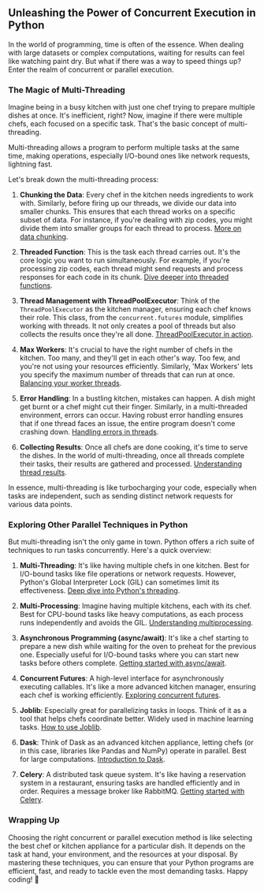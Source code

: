 ## Unleashing the Power of Concurrent Execution in Python

In the world of programming, time is often of the essence. When dealing with large datasets or complex computations, waiting for results can feel like watching paint dry. But what if there was a way to speed things up? Enter the realm of concurrent or parallel execution. 

### The Magic of Multi-Threading

Imagine being in a busy kitchen with just one chef trying to prepare multiple dishes at once. It's inefficient, right? Now, imagine if there were multiple chefs, each focused on a specific task. That's the basic concept of multi-threading.

Multi-threading allows a program to perform multiple tasks at the same time, making operations, especially I/O-bound ones like network requests, lightning fast.

Let's break down the multi-threading process:

1. **Chunking the Data**:
   Every chef in the kitchen needs ingredients to work with. Similarly, before firing up our threads, we divide our data into smaller chunks. This ensures that each thread works on a specific subset of data. For instance, if you're dealing with zip codes, you might divide them into smaller groups for each thread to process. [More on data chunking](https://www.journaldev.com/15631/python-threading-example).

2. **Threaded Function**:
   This is the task each thread carries out. It's the core logic you want to run simultaneously. For example, if you're processing zip codes, each thread might send requests and process responses for each code in its chunk. [Dive deeper into threaded functions](https://realpython.com/intro-to-python-threading/).

3. **Thread Management with ThreadPoolExecutor**:
   Think of the `ThreadPoolExecutor` as the kitchen manager, ensuring each chef knows their role. This class, from the `concurrent.futures` module, simplifies working with threads. It not only creates a pool of threads but also collects the results once they're all done. [ThreadPoolExecutor in action](https://docs.python.org/3/library/concurrent.futures.html).

4. **Max Workers**:
   It's crucial to have the right number of chefs in the kitchen. Too many, and they'll get in each other's way. Too few, and you're not using your resources efficiently. Similarly, 'Max Workers' lets you specify the maximum number of threads that can run at once. [Balancing your worker threads](https://stackoverflow.com/questions/6893968/how-to-get-the-return-value-from-a-thread-in-python).

5. **Error Handling**:
   In a bustling kitchen, mistakes can happen. A dish might get burnt or a chef might cut their finger. Similarly, in a multi-threaded environment, errors can occur. Having robust error handling ensures that if one thread faces an issue, the entire program doesn't come crashing down. [Handling errors in threads](https://pymotw.com/3/threading/).

6. **Collecting Results**:
   Once all chefs are done cooking, it's time to serve the dishes. In the world of multi-threading, once all threads complete their tasks, their results are gathered and processed. [Understanding thread results](https://stackoverflow.com/questions/11968689/python-multithreading-wait-till-all-threads-finished).

In essence, multi-threading is like turbocharging your code, especially when tasks are independent, such as sending distinct network requests for various data points.

### Exploring Other Parallel Techniques in Python

But multi-threading isn't the only game in town. Python offers a rich suite of techniques to run tasks concurrently. Here's a quick overview:

1. **Multi-Threading**:
   It's like having multiple chefs in one kitchen. Best for I/O-bound tasks like file operations or network requests. However, Python's Global Interpreter Lock (GIL) can sometimes limit its effectiveness. [Deep dive into Python's threading](https://realpython.com/intro-to-python-threading/).

2. **Multi-Processing**:
   Imagine having multiple kitchens, each with its chef. Best for CPU-bound tasks like heavy computations, as each process runs independently and avoids the GIL. [Understanding multiprocessing](https://pymotw.com/3/multiprocessing/basics.html).

3. **Asynchronous Programming (async/await)**:
   It's like a chef starting to prepare a new dish while waiting for the oven to preheat for the previous one. Especially useful for I/O-bound tasks where you can start new tasks before others complete. [Getting started with async/await](https://realpython.com/async-io-python/).

4. **Concurrent Futures**:
   A high-level interface for asynchronously executing callables. It's like a more advanced kitchen manager, ensuring each chef is working efficiently. [Exploring concurrent futures](https://docs.python.org/3/library/concurrent.futures.html).

5. **Joblib**:
   Especially great for parallelizing tasks in loops. Think of it as a tool that helps chefs coordinate better. Widely used in machine learning tasks. [How to use Joblib](https://joblib.readthedocs.io/en/latest/).

6. **Dask**:
   Think of Dask as an advanced kitchen appliance, letting chefs (or in this case, libraries like Pandas and NumPy) operate in parallel. Best for large computations. [Introduction to Dask](https://dask.org/).

7. **Celery**:
   A distributed task queue system. It's like having a reservation system in a restaurant, ensuring tasks are handled efficiently and in order. Requires a message broker like RabbitMQ. [Getting started with Celery](https://docs.celeryproject.org/en/stable/getting-started/introduction.html).

### Wrapping Up

Choosing the right concurrent or parallel execution method is like selecting the best chef or kitchen appliance for a particular dish. It depends on the task at hand, your environment, and the resources at your disposal. By mastering these techniques, you can ensure that your Python programs are efficient, fast, and ready to tackle even the most demanding tasks. Happy coding! 🚀